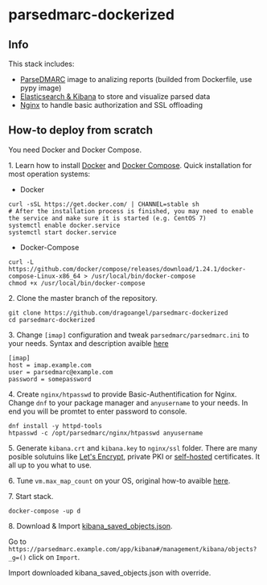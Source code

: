 # parsedmarc-dockerized
## Info
This stack includes:
- [ParseDMARC](https://domainaware.github.io/parsedmarc/) image to analizing reports (builded from Dockerfile, use pypy image)
- [Elasticsearch & Kibana](https://www.elastic.co/guide/index.html) to store and visualize parsed data
- [Nginx](https://docs.nginx.com/) to handle basic authorization and SSL offloading

## How-to deploy from scratch
You need Docker and Docker Compose.

1\. Learn how to install [Docker](https://docs.docker.com/install/) and [Docker Compose](https://docs.docker.com/compose/install/).
Quick installation for most operation systems:
- Docker
```
curl -sSL https://get.docker.com/ | CHANNEL=stable sh
# After the installation process is finished, you may need to enable the service and make sure it is started (e.g. CentOS 7)
systemctl enable docker.service
systemctl start docker.service
```
- Docker-Compose
```
curl -L https://github.com/docker/compose/releases/download/1.24.1/docker-compose-Linux-x86_64 > /usr/local/bin/docker-compose
chmod +x /usr/local/bin/docker-compose
```

2\. Clone the master branch of the repository.
```
git clone https://github.com/dragoangel/parsedmarc-dockerized
cd parsedmarc-dockerized
```

3\. Change `[imap]` configuration and tweak `parsedmarc/parsedmarc.ini` to your needs.
Syntax and description avaible [here](https://domainaware.github.io/parsedmarc/index.html#configuration-file)
```
[imap]
host = imap.example.com
user = parsedmarc@example.com
password = somepassword
```

4\. Create `nginx/htpasswd` to provide Basic-Authentification for Nginx.
Change `dnf` to your package manager and `anyusername` to your needs.
In end you will be promtet to enter password to console.
```
dnf install -y httpd-tools
htpasswd -c /opt/parsedmarc/nginx/htpasswd anyusername
```

5\. Generate `kibana.crt` and `kibana.key` to `nginx/ssl` folder.
There are many posible solutuins like [Let's Encrypt](https://letsencrypt.org/docs/client-options/), private PKI or [self-hosted](https://www.digitalocean.com/community/tutorials/how-to-create-a-self-signed-ssl-certificate-for-nginx-in-ubuntu-16-04) certificates. It all up to you what to use.

6\. Tune `vm.max_map_count` on your OS, original how-to avaible [here](https://www.elastic.co/guide/en/elasticsearch/reference/current/vm-max-map-count.html).

7\. Start stack.
```
docker-compose -up d
```

8\. Download & Import [kibana_saved_objects.json](https://raw.githubusercontent.com/domainaware/parsedmarc/master/kibana/kibana_saved_objects.json).

Go to `https://parsedmarc.example.com/app/kibana#/management/kibana/objects?_g=()` click on `Import`.

Import downloaded kibana_saved_objects.json with override.
